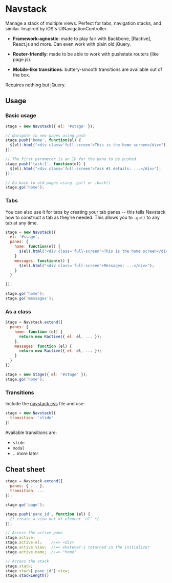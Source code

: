Navstack
========

Manage a stack of multiple views. Perfect for tabs, navigation stacks, and 
similar.  Inspired by iOS's UINavigationController.

 * __Framework-agnostic__: made to play fair with Backbone, [Ractive], React.js 
 and more. Can even work with plain old jQuery.

 * __Router-friendly__: made to be able to work with pushstate routers (like 
     page.js).

 * __Mobile-like transitions__: buttery-smooth transitions are available out of 
 the box.

Requires nothing but jQuery.

Usage
-----

### Basic usage

``` js
stage = new Navstack({ el: '#stage' });

// Navigate to new pages using push
stage.push('home', function(el) {
  $(el).html("<div class='full-screen'>This is the home screen</div>");
});

// The first parameter is an ID for the pane to be pushed
stage.push('task:1', function(el) {
  $(el).html("<div class='full-screen'>Task #1 details: ...</div>");
});

// Go back to old pages using .go() or .back()
stage.go('home');
```

### Tabs

You can also use it for tabs by creating your tab panes --
this tells Navstack how to construct a tab as they're needed. This allows you to 
`.go()` to any tab at any time.

``` js
stage = new Navstack({
  el: '#stage',
  panes: {
    home: function(el) {
      $(el).html("<div class='full-screen'>This is the home screen</div>");
    }
    messages: function(el) {
      $(el).html("<div class='full-screen'>Messages: ...</div>");
    }
  }

});

stage.go('home');
stage.go('messages');
```

### As a class

``` js
Stage = Navstack.extend({
  panes: {
    home: function (el) {
      return new Ractive({ el: el, ... });
    },
    messages: function (el) {
      return new Ractive({ el: el, ... });
    }
  }
});

stage = new Stage({ el: '#stage' });
stage.go('home');
```

### Transitions

Include the [navstack.css](navstack.css) file and use:

``` js
stage = new Navstack({
  transition: 'slide'
})
```

Available transitions are:

 * `slide`
 * `modal`
 * ...more later

Cheat sheet
-----------

``` js
stage = Navstack.extend({
  panes: { ... },
  transition: ...
});

stage.go('page');

stage.push('pane_id', function (el) {
  /* create a view out of element `el` */
});

// Access the active pane
stage.active;
stage.active.el;    //=> <div>
stage.active.view;  //=> whatever's returned in the initializer
stage.active.name;  //=> "home"

// Access the stack
stage.stack;
stage.stack['pane_id'].view;
stage.stackLength()
```
